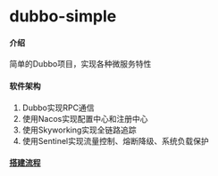# dubbo-simple

#### 介绍

简单的Dubbo项目，实现各种微服务特性

#### 软件架构

1. Dubbo实现RPC通信
2. 使用Nacos实现配置中心和注册中心
3. 使用Skyworking实现全链路追踪
4. 使用Sentinel实现流量控制、熔断降级、系统负载保护



#### [搭建流程](wikis/Home)

